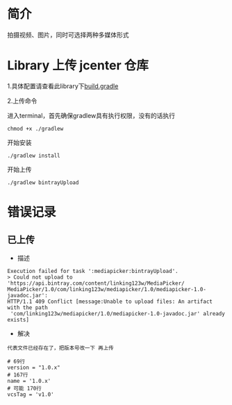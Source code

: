 
# 简介

拍摄视频、图片，同时可选择两种多媒体形式


# Library 上传 jcenter 仓库

1.具体配置请查看此library下[build.gradle](build.gradle)


2.上传命令

进入terminal，首先确保gradlew具有执行权限，没有的话执行

```
chmod +x ./gradlew
```

开始安装

```
./gradlew install
```

开始上传

```
./gradlew bintrayUpload
```

# 错误记录

## 已上传

- 描述

```
Execution failed for task ':mediapicker:bintrayUpload'.
> Could not upload to 'https://api.bintray.com/content/linking123w/MediaPicker/
MediaPicker/1.0/com/linking123w/mediapicker/1.0/mediapicker-1.0-javadoc.jar': 
HTTP/1.1 409 Conflict [message:Unable to upload files: An artifact with the path
 'com/linking123w/mediapicker/1.0/mediapicker-1.0-javadoc.jar' already exists]
```

- 解决

```
代表文件已经存在了，把版本号改一下 再上传

# 69行
version = "1.0.x"
# 167行
name = '1.0.x'
# 可能 170行
vcsTag = 'v1.0'
```
